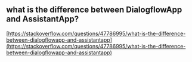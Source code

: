 ## what is the difference between DialogflowApp and AssistantApp?
  
  [https://stackoverflow.com/questions/47786995/what-is-the-difference-between-dialogflowapp-and-assistantapp](https://stackoverflow.com/questions/47786995/what-is-the-difference-between-dialogflowapp-and-assistantapp)